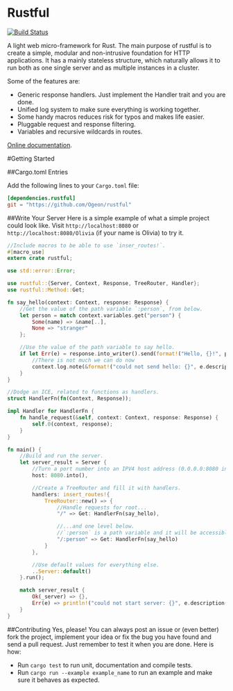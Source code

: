 Rustful
=======

[![Build Status](https://travis-ci.org/Ogeon/rustful.png?branch=master)](https://travis-ci.org/Ogeon/rustful)

A light web micro-framework for Rust. The main purpose of rustful is
to create a simple, modular and non-intrusive foundation for HTTP
applications. It has a mainly stateless structure, which naturally allows it
to run both as one single server and as multiple instances in a cluster.

Some of the features are:

* Generic response handlers. Just implement the Handler trait and you are done.
* Unified log system to make sure everything is working together.
* Some handy macros reduces risk for typos and makes life easier.
* Pluggable request and response filtering.
* Variables and recursive wildcards in routes.

[Online documentation](http://ogeon.github.io/docs/rustful/master/rustful/index.html).

#Getting Started

##Cargo.toml Entries

Add the following lines to your `Cargo.toml` file:

```toml
[dependencies.rustful]
git = "https://github.com/Ogeon/rustful"
```

##Write Your Server
Here is a simple example of what a simple project could look like. Visit
`http://localhost:8080` or `http://localhost:8080/Olivia` (if your name is
Olivia) to try it.

```rust
//Include macros to be able to use `inser_routes!`.
#[macro_use]
extern crate rustful;

use std::error::Error;

use rustful::{Server, Context, Response, TreeRouter, Handler};
use rustful::Method::Get;

fn say_hello(context: Context, response: Response) {
    //Get the value of the path variable `:person`, from below.
    let person = match context.variables.get("person") {
        Some(name) => &name[..],
        None => "stranger"
    };

    //Use the value of the path variable to say hello.
    if let Err(e) = response.into_writer().send(format!("Hello, {}!", person))  {
        //There is not much we can do now
        context.log.note(&format!("could not send hello: {}", e.description()));
    }
}

//Dodge an ICE, related to functions as handlers.
struct HandlerFn(fn(Context, Response));

impl Handler for HandlerFn {
    fn handle_request(&self, context: Context, response: Response) {
        self.0(context, response);
    }
}

fn main() {
    //Build and run the server.
    let server_result = Server {
        //Turn a port number into an IPV4 host address (0.0.0.0:8080 in this case).
        host: 8080.into(),

        //Create a TreeRouter and fill it with handlers.
        handlers: insert_routes!{
            TreeRouter::new() => {
                //Handle requests for root...
                "/" => Get: HandlerFn(say_hello),

                //...and one level below.
                //`:person` is a path variable and it will be accessible in the handler.
                "/:person" => Get: HandlerFn(say_hello)
            }
        },

        //Use default values for everything else.
        ..Server::default()
    }.run();

    match server_result {
        Ok(_server) => {},
        Err(e) => println!("could not start server: {}", e.description())
    }
}
```

##Contributing
Yes, please! You can always post an issue or (even better) fork the project,
implement your idea or fix the bug you have found and send a pull request.
Just remember to test it when you are done. Here is how:

* Run `cargo test` to run unit, documentation and compile tests.
* Run `cargo run --example example_name` to run an example and make sure it behaves as expected.
